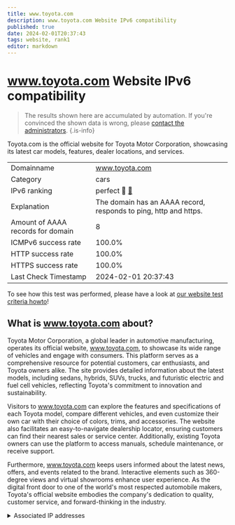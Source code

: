 ```yaml
---
title: www.toyota.com
description: www.toyota.com Website IPv6 compatibility
published: true
date: 2024-02-01T20:37:43
tags: website, rank1
editor: markdown
---
```


# www.toyota.com Website IPv6 compatibility

> The results shown here are accumulated by automation. If you're convinced the shown data is wrong, please [contact the administrators](/howto/chat). 
{.is-info}

Toyota.com is the official website for Toyota Motor Corporation, showcasing its latest car models, features, dealer locations, and services.


|   |   |
| - | - |
| Domainname | www.toyota.com
| Category | cars |
| IPv6 ranking | perfect :1st_place_medal: [🔗](/howto/ranking) |
| Explanation | The domain has an AAAA record, responds to ping, http and https. |
| Amount of AAAA records for domain | 8 |
| ICMPv6 success rate | 100.0%|
| HTTP success rate | 100.0% |
| HTTPS success rate | 100.0% |
| Last Check Timestamp | 2024-02-01 20:37:43 |

To see how this test was performed, please have a look at [our website test criteria howto](/howto/testcriteria/website)!


## What is www.toyota.com about?
Toyota Motor Corporation, a global leader in automotive manufacturing, operates its official website, www.toyota.com, to showcase its wide range of vehicles and engage with consumers. This platform serves as a comprehensive resource for potential customers, car enthusiasts, and Toyota owners alike. The site provides detailed information about the latest models, including sedans, hybrids, SUVs, trucks, and futuristic electric and fuel cell vehicles, reflecting Toyota's commitment to innovation and sustainability.

Visitors to www.toyota.com can explore the features and specifications of each Toyota model, compare different vehicles, and even customize their own car with their choice of colors, trims, and accessories. The website also facilitates an easy-to-navigate dealership locator, ensuring customers can find their nearest sales or service center. Additionally, existing Toyota owners can use the platform to access manuals, schedule maintenance, or receive support.

Furthermore, www.toyota.com keeps users informed about the latest news, offers, and events related to the brand. Interactive elements such as 360-degree views and virtual showrooms enhance user experience. As the digital front door to one of the world's most respected automobile makers, Toyota's official website embodies the company's dedication to quality, customer service, and forward-thinking in the industry.



<details>
<summary>Associated IP addresses</summary>

2600:9000:2315:2c00:9:3aa4:d340:93a1

2600:9000:2315:2200:9:3aa4:d340:93a1

2600:9000:2315:7400:9:3aa4:d340:93a1

2600:9000:2315:b400:9:3aa4:d340:93a1

2600:9000:2315:4400:9:3aa4:d340:93a1

2600:9000:2315:b600:9:3aa4:d340:93a1

2600:9000:2315:ba00:9:3aa4:d340:93a1

2600:9000:2315:ae00:9:3aa4:d340:93a1

</details>
